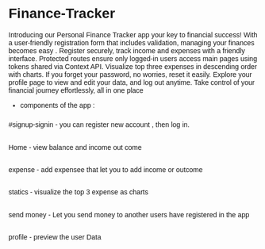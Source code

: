 # Finance-Tracker
Introducing our Personal Finance Tracker app 
 your key to financial success! With a user-friendly registration form that includes validation, managing your finances becomes easy . Register securely, track income and expenses with a friendly interface. Protected routes ensure only logged-in users access main pages using tokens shared via Context API. Visualize top three expenses in descending order with charts. If you forget your password, no worries, reset it easily. Explore your profile page to view and edit your data, and log out anytime. Take control of your financial journey effortlessly, all in one place
- components of the app :
#####
#signup-signin - you can register new account , then log in.
##
Home - view balance and income out come 
##
expense - add expensee that let you to add income or outcome
##
statics - visualize the top 3 expense as charts 
##
send money - Let you send money to another users have registered in the app
##
profile - preview the user Data 


<!DOCTYPE html>
<html lang="en">

<head>
    <meta charset="UTF-8">
    <meta name="viewport" content="width=device-width, initial-scale=1.0">
    <title>Finance Tracker API Documentation</title>
    <style>
        body {
            font-family: Arial, sans-serif;
            margin: 20px;
        }

        h1 {
            color: #333;
        }

        h2 {
            color: #555;
        }

        pre {
            background-color: #f4f4f4;
            padding: 10px;
            border-radius: 5px;
        }

        code {
            font-family: "Courier New", Courier, monospace;
        }
    </style>
</head>

<body>

    <h1>Finance Tracker API Documentation</h1>

    <h2>Add Transaction</h2>
    <p><strong>Endpoint:</strong> POST /api/wallet/add</p>
    <p><strong>Authorization:</strong> Bearer Token</p>
    <p><strong>Example Request:</strong></p>
    <pre><code class="json">
        /*
        {
          "type": "expense",
          "category": "education",
          "value": 500,
          "date": "2023-11-26"
          And Remember The Barer token.
        }
        */
        {
          "type": "income",
          "category": "salary",
          "value": 500,
          "date": "2023-11-26"
        }
    </code></pre>
    <p><strong>Example cURL Request:</strong></p>
    <pre><code class="curl">
        curl --location 'https://backendfinancetracker.onrender.com/api/wallet/add' \
        --data '/*
        {
          "type": "expense",
          "category": "education",
          "value": 500,
          "date": "2023-11-26"
          And Remember The Barer token.
        }
        */
        {
          "type": "income",
          "category": "salary",
          "value": 500,
          "date": "2023-11-26"
        }'
    </code></pre>

    <h2>Transfer to Information</h2>
    <p><strong>Endpoint:</strong> POST /api/wallet/tranferToInformation</p>
    <p><strong>Authorization:</strong> Bearer Token</p>
    <p><strong>Example Request:</strong></p>
    <pre><code class="json">
        {
          "emailTo": "m@mail.com",
          "value": 100
        }
    </code></pre>
    <p><strong>Example cURL Request:</strong></p>
    <pre><code class="curl">
        curl --location 'https://backendfinancetracker.onrender.com/api/wallet/tranferToInformation' \
        --data-raw '{
          "emailTo": "m@mail.com",
          "value": 100
        }'
    </code></pre>

    <h2>Confirm Transfer Money</h2>
    <p><strong>Endpoint:</strong> POST /api/wallet/confirmTrasferMoney</p>
    <p><strong>Example Request:</strong></p>
    <pre><code class="json">
        {
          "_id": "sender_user_id",
          "toId": "recipient_user_id",
          "username": "recipient_username",
          "email": "recipient_email@example.com",
          "value": 100
        }
    </code></pre>
    <p><strong>Example cURL Request:</strong></p>
    <pre><code class="curl">
        curl --location 'https://backendfinancetracker.onrender.com/api/wallet/confirmTrasferMoney' \
        --data-raw '{
          "_id": "sender_user_id",
          "toId": "recipient_user_id",
          "username": "recipient_username",
          "email": "recipient_email@example.com",
          "value": 100
        }'
    </code></pre>

</body>

</html>
